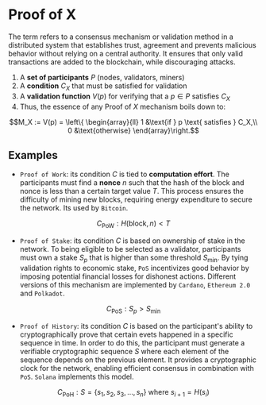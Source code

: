# Proof of X

The term refers to a consensus mechanism or validation method in a distributed
system that establishes trust, agreement and prevents malicious
behavior without relying on a central authority. It ensures that
only valid transactions are added to the blockchain, while
discouraging attacks.


1. A **set of participants** $P$ (nodes, validators, miners)
2. A **condition** $C_X$ that must be satisfied for validation
3. A **validation function** $V(p)$ for verifying that a $p \in P$
   satisfies $C_X$
4. Thus, the essence of any $\text{Proof of } X$ mechanism boils down to:

$$M_X := V(p) = \left\{
\begin{array}{ll}
    1 &\text{if } p \text{ satisfies } C_X,\\
    0 &\text{otherwise}
\end{array}\right.$$


## Examples

- `Proof of Work`: its condition $C$ is tied to **computation effort**. The
participants must find a **nonce** $n$ such that the hash of the block and
nonce is less than a certain target value $T$. This process ensures the
difficulty of mining new blocks, requiring energy expenditure to secure the
network. Its used by `Bitcoin`.

$$C_\text{PoW}: H(\text{block}, n) < T$$


- `Proof of Stake`: its condition $C$ is based on ownership of stake in the
network. To being eligible to be selected as a validator, participants must own
a stake $S_p$ that is higher than some threshold $S_\text{min}$. By tying
validation rights to economic stake, `PoS` incentivizes good behavior by
imposing potential financial losses for dishonest actions. Different versions
of this mechanism are implemented by `Cardano`, `Ethereum 2.0` and `Polkadot`.

$$C_\text{PoS}: S_p > S_\text{min}$$


- `Proof of History`: its condition $C$ is based on the participant's ability
to cryptographically prove that certain evets happened in a specific sequence
in time. In order to do this, the participant must generate a verifiable
cryptographic sequence $S$ where each element of the sequence depends on the
previous element. It provides a cryptographic clock for the network, enabling
efficient consensus in combination with `PoS`. `Solana` implements this model.

$$C_\text{PoH}: S = \{ s_1, s_2, s_3, \ldots, s_n \} \text{ where } s_{i+1}=H(s_i)$$ 
